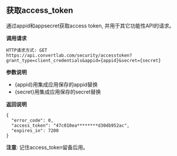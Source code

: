 ## 获取access_token
通过appid和appsecret获取access token, 并用于其它功能性API的请求。

**调用请求**
```
HTTP请求方式: GET
https://api.convertlab.com/security/accesstoken?grant_type=client_credentials&appid={appid}&secret={secret}
```

**参数说明**

- {appid}用集成应用保存的appid替换
- {secret}用集成应用保存的secret替换

**返回说明**
```
{
  "error_code": 0,
  "access_token": "47c010ea********d30db952ac",
  "expires_in": 7200
}
```
**注意**: 记住access_token留备后用。
